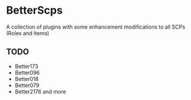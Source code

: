 # BetterScps

A collection of plugins with some enhancement modifications to all SCPs (Roles and Items)

## TODO
- Better173
- Better096
- Better018
- Better079
- Better2176
and more
